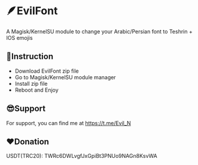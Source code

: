 # 🪶EvilFont

A Magisk/KernelSU module to change your Arabic/Persian font to Teshrin + IOS emojis 

## 📜Instruction

- Download EvilFont zip file
- Go to Magisk/KernelSU module manager
- Install zip file
- Reboot and Enjoy

## 😎Support

For support, you can find me at https://t.me/Evil_N

## ❤️Donation

USDT(TRC20): TWRc6DWLvgfJxGpiBt3PNUo9NAGn8KsvWA
